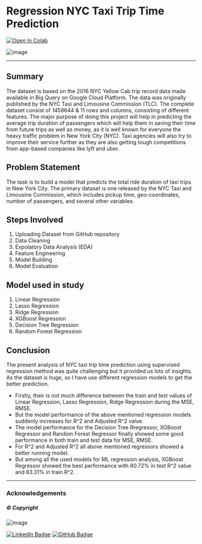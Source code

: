 # **Regression NYC Taxi Trip Time Prediction**

[![Open In Colab](https://colab.research.google.com/assets/colab-badge.svg)](https://colab.research.google.com/drive/1RjJpB2QjckFbld9v3hl7w6bs06uGti9c?usp=sharing)

![image](https://user-images.githubusercontent.com/107030716/198834150-38d3f6c7-5d43-4da6-b0f1-051162911ad0.png)


-----------------------------------------------------------------------------------------------------------------------------------------------------------------------


## Summary 
The dataset is based on the 2016 NYC Yellow Cab trip record data made available in Big Query on Google Cloud Platform. The data was originally published by the NYC Taxi and Limousine Commission (TLC). The complete dataset consist of 1458644 & 11 rows and columns, consisting of different features. The major purpose of doing this project will help in predicting the average trip duration of passengers which will help them in saving their time from future trips as well as money, as it is well known for everyone the heavy traffic problem in New York City (NYC). Taxi agencies will also try to improve their service further as they are also getting tough competitions from app-based companies like lyft and uber. </br> 


## Problem Statement
The task is to build a model that predicts the total ride duration of taxi trips in New York City. The primary dataset is one released by the NYC Taxi and Limousine Commission, which includes pickup time, geo-coordinates, number of passengers, and several other variables. </br>


## Steps Involved

1. Uploading Dataset from GitHub repository
2. Data Cleaning
3. Expolatory Data Analysis (EDA)
4. Feature Engineering
5. Model Building
6. Model Evaluation


## Model used in study 

1. Linear Regression
2. Lasso Regression
3. Ridge Regression
4. XGBoost Regression
5. Decision Tree Regression
6. Random Forest Regression


## Conclusion 
The present analysis of NYC taxi trip time prediction using supervised regression method was quite challenging but it provided us lots of insights. As the dataset is huge, so I have use different regression models to get the better prediction.

* Firstly, their is not much difference between the train and test values of Linear Regression, Lasso Regression, Ridge Regression during the MSE, RMSE.
* But the model performance of the above mentioned regression models suddenly increases for R^2 and Adjusted R^2 value.
* The model performance for the Decision Tree Rregressor, XGBoost Regressor and Random Forest Regressor finally showed some good performance in both train and test data for MSE, RMSE.
* For R^2 and Adjusted R^2 all above mentioned regressors showed a better running model.
* But among all the used models for ML regression analysis, XGBoost Regressor showed the best performance with 80.72% in test R^2 value and 83.31% in train R^2.


-----------------------------------------------------------------------------------------------------------------------------------------------------------------------
### Acknowledgements 

##### © Copyright 
![image](https://user-images.githubusercontent.com/107030716/198835325-f3e1f465-d56d-4af2-9847-75ec15f1c311.png)

[![LinkedIn Badge](https://img.shields.io/badge/LinkedIn-0077B5?style=for-the-badge&logo=linkedin&logoColor=white)](www.linkedin.com/in/sonica-sinha-25792b18b)
[![GitHub Badge](https://img.shields.io/badge/GitHub-100000?style=for-the-badge&logo=github&logoColor=white)](https://github.com/Soni-Test)
